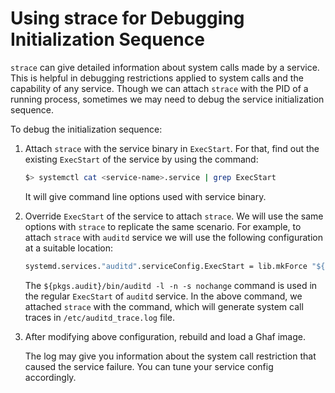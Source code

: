 <!--
    Copyright 2022-2024 TII (SSRC) and the Ghaf contributors
    SPDX-License-Identifier: CC-BY-SA-4.0
-->

# Using strace for Debugging Initialization Sequence

`strace` can give detailed information about system calls made by a service. This is helpful in debugging restrictions applied to system calls and the capability of any service. Though we can attach `strace` with the PID of a running process, sometimes we may need to debug the service initialization sequence.

To debug the initialization sequence: 

1. Attach `strace` with the service binary in `ExecStart`. For that, find out the existing `ExecStart` of the service by using the command:

    ```bash
    $> systemctl cat <service-name>.service | grep ExecStart
    ```

    It will give command line options used with service binary.
    
2. Override `ExecStart` of the service to attach `strace`. We will use the same options with `strace` to replicate the same scenario. For example, to attach `strace` with `auditd` service we will use the following configuration at a suitable location:

    ```Nix
    systemd.services."auditd".serviceConfig.ExecStart = lib.mkForce "${pkgs.strace}/bin/strace -o /etc/auditd_trace.log ${pkgs.audit}/bin/auditd -l -n -s nochange";
    ```

    The `${pkgs.audit}/bin/auditd -l -n -s nochange` command is used in the regular `ExecStart` of `auditd` service. In the above command, we attached `strace` with the command, which will generate system call traces in `/etc/auditd_trace.log` file.

3. After modifying above configuration, rebuild and load a Ghaf image. 

    The log may give you information about the system call restriction that caused the service failure. You can tune your service config accordingly.
